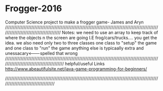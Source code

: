 # Frogger-2016
Computer Science project to make a frogger game- James and Aryn
///////////////////////////////////////////////////////////////////////////////////////////////////////////////////////////////////////
Notes:
we need to use an array to keep track of where the objects n the screen are going I.E frog/cars/trucks.... you get the idea.
we also need only two to three classes one class to "setup" the game and one class to "run" the game anything else is typicaally extra and unessacary<---spelled that wrong
/////////////////////////////////////////////////////////////////////////////////////////////////////////////////////////////////////////
helpful/useful Links
http://www.abeautifulsite.net/java-game-programming-for-beginners/


///////////////////////////////////////////////////////////////////////////////////////////////////////////////////////////////////
